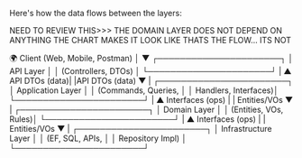 ﻿Here's how the data flows between the layers:

NEED TO REVIEW THIS>>> THE DOMAIN LAYER DOES NOT DEPEND ON ANYTHING 
THE CHART MAKES IT LOOK LIKE THATS THE FLOW... ITS NOT


   🌍 Client (Web, Mobile, Postman)
                      │
                      ▼
             ┌──────────────────────┐
             │      API Layer       │
             │ (Controllers, DTOs)  │
             └──────────────────────┘
                  |    ▲
   API DTOs (data)|    |API DTOs (data)
                  ▼    |
             ┌───────────────────────┐
             │  Application Layer    │
             │ (Commands, Queries,   │
             │  Handlers, Interfaces)│
             └───────────────────────┘
                  |    ▲
 Interfaces (ops) |    | Entities/VOs
                  ▼    |
             ┌───────────────────────┐
             │    Domain Layer       │
             │ (Entities, VOs, Rules)│
             └───────────────────────┘
                  |    ▲
 Interfaces (ops) |    | Entities/VOs
                  ▼    |
             ┌───────────────────────┐
             │ Infrastructure Layer  │
             │ (EF, SQL, APIs,       │
             │  Repository Impl)     │
             └───────────────────────┘
